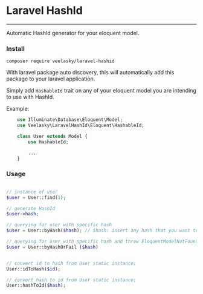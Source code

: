 # Laravel HashId
---

Automatic HashId generator for your eloquent model.


### Install

```
composer require veelasky/laravel-hashid
```

With laravel package auto discovery, this will automatically add this package to your laravel application.

Simply add `HashableId` trait on any of your eloquent model you are intending to use with HashId.

Example:
```php
    use Illuminate\Database\Eloquent\Model;
    use Veelasky\LaravelHashId\Eloquent\HashableId;

    class User extends Model {
        use HashableId;

        ...
    }
```

### Usage

```php

// instance of user
$user = User::find(1);

// generate HashId
$user->hash;

// querying for user with specific hash
$user = User::byHash($hash); // $hash: insert any hash that you want to check.

// querying for user with specific hash and throw EloquentModelNotFound exception
$user = User::byHashOrFail ($hash)


// convert id to hash from User static instance;
User::idToHash($id);

// convert hash to id from User static instance;
User::hashToId($hash);
```
